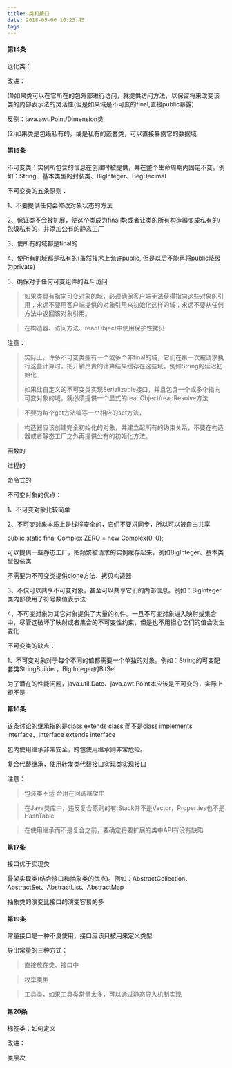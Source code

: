```yaml
---
title: 类和接口
date: 2018-05-06 10:23:45
tags:
---
```


#### 第14条

退化类：

改进：

(1)如果类可以在它所在的包外部进行访问，就提供访问方法，以保留将来改变该类的内部表示法的灵活性(但是如果域是不可变的final,直接public暴露)

反例：java.awt.Point/Dimension类

(2)如果类是包级私有的，或是私有的嵌套类，可以直接暴露它的数据域

<!-- more -->

#### 第15条

不可变类：实例所包含的信息在创建时被提供，并在整个生命周期内固定不变。例如：String、基本类型的封装类、BigInteger、BegDecimal

不可变类的五条原则：

1、不要提供任何会修改对象状态的方法

2、保证类不会被扩展，使这个类成为final类;或者让类的所有构造器变成私有的/包级私有的，并添加公有的静态工厂

3、使所有的域都是final的

4、使所有的域都是私有的(虽然技术上允许public, 但是以后不能再将public降级为private)

5、确保对于任何可变组件的互斥访问

> 如果类具有指向可变对象的域，必须确保客户端无法获得指向这些对象的引用；永远不要用客户端提供的对象引用来初始化这样的域；永远不要从任何方法中返回该对象引用。

> 在构造器、访问方法、readObject中使用保护性拷贝


注意：
> 实际上，许多不可变类拥有一个或多个非final的域，它们在第一次被请求执行这些计算时，把开销昂贵的计算结果缓存在这些域。例如String的延迟初始化
> 
> 如果让自定义的不可变类实现Serializable接口，并且包含一个或多个指向可变对象的域，就必须提供一个显式的readObject/readResolve方法

>不要为每个get方法编写一个相应的set方法，

>构造器应该创建完全初始化的对象，并建立起所有的约束关系，不要在构造器或者静态工厂之外再提供公有的初始化方法。

函数的

过程的

命令式的

不可变对象的优点：

1、不可变对象比较简单

2、不可变对象本质上是线程安全的，它们不要求同步，所以可以被自由共享

public static final Complex ZERO = new Complex(0, 0);

可以提供一些静态工厂，把频繁被请求的实例缓存起来，例如BigInteger、基本类型包装类

不需要为不可变类提供clone方法、拷贝构造器

3、不仅可以共享不可变对象，甚至可以共享它们的内部信息。例如：BigInteger类内部使用了符号数值表示法

4、不可变对象为其它对象提供了大量的构件。一旦不可变对象进入映射或集合中，尽管这破坏了映射或者集合的不可变性约束，但是也不用担心它们的值会发生变化

不可变类的缺点：

1、不可变对象对于每个不同的值都需要一个单独的对象。例如：String的可变配套类StringBuilder，Big Integer的BitSet

为了潜在的性能问题，java.util.Date、java.awt.Point本应该是不可变的，实际上却不是

#### 第16条

该条讨论的继承指的是class extends class,而不是class implements interface、interface extends interface

包内使用继承非常安全，跨包使用继承则非常危险。

复合代替继承，使用转发类代替接口实现类实现接口

注意：

> 包装类不适
> 合用在回调框架中

> 在Java类库中，违反复合原则的有:Stack并不是Vector，Properties也不是HashTable

> 在使用继承而不是复合之前，要确定将要扩展的类中API有没有缺陷


#### 第17条

接口优于实现类

骨架实现类(结合接口和抽象类的优点)。例如：AbstractCollection、AbstractSet、AbstractList、AbstractMap

抽象类的演变比接口的演变容易的多


#### 第19条

常量接口是一种不良使用，接口应该只被用来定义类型

导出常量的三种方式：

> 直接放在类、接口中

> 枚举类型

> 工具类，如果工具类常量太多，可以通过静态导入机制实现

#### 第20条

标签类：如何定义

改进：

类层次

